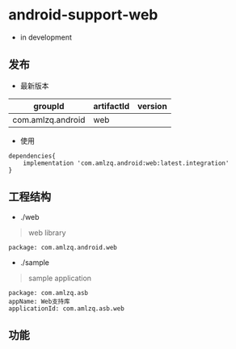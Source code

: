 # android-support-web
* in development 

## 发布
* 最新版本

| groupId | artifactId | version |
| -------- | -------- | -------- |
| com.amlzq.android | web |  |

* 使用
```
dependencies{
    implementation 'com.amlzq.android:web:latest.integration'
}
```

## 工程结构
* ./web
> web library
```
package: com.amlzq.android.web
```
* ./sample
> sample application
```
package: com.amlzq.asb
appName: Web支持库
applicationId: com.amlzq.asb.web
```

## 功能
